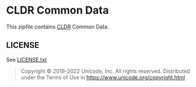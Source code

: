# CLDR Common Data

This zipfile contains [CLDR](http://cldr.unicode.org) Common Data.

## LICENSE

See [LICENSE.txt](./LICENSE.txt)

>Copyright © 2019-2022 Unicode, Inc. All rights reserved.
>Distributed under the Terms of Use in https://www.unicode.org/copyright.html